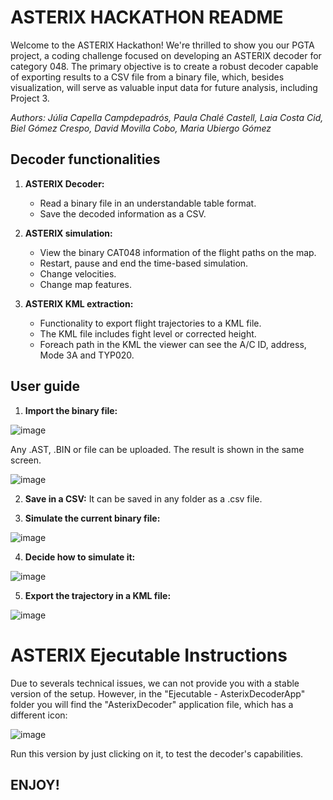 # ASTERIX HACKATHON README

Welcome to the ASTERIX Hackathon! We're thrilled to show you our PGTA project, a coding challenge focused on developing an ASTERIX decoder for category 048. The primary objective is to create a robust decoder capable of exporting results to a CSV file from a binary file, which, besides visualization, will serve as valuable input data for future analysis, including Project 3.

_Authors: Júlia Capella Campdepadrós, Paula Chalé Castell, Laia Costa Cid, Biel Gómez Crespo, David Movilla Cobo, Maria Ubiergo Gómez_

## Decoder functionalities

1. **ASTERIX Decoder:**
   - Read a binary file in an understandable table format.
   - Save the decoded information as a CSV.

2. **ASTERIX simulation:**
   - View the binary CAT048 information of the flight paths on the map.
   - Restart, pause and end the time-based simulation.
   - Change velocities.
   - Change map features.

3. **ASTERIX KML extraction:**
   - Functionality to export flight trajectories to a KML file.
   - The KML file includes fight level or corrected height.
   - Foreach path in the KML the viewer can see the A/C ID, address, Mode 3A and TYP020.

## User guide

1. **Import the binary file:**


![image](https://github.com/mariaubiergo2/PGTA_AsterixDecoder/assets/91792580/9c517dd6-e865-4ee5-a67a-d71e77291af4)



Any .AST, .BIN or file can be uploaded. The result is shown in the same screen.


![image](https://github.com/mariaubiergo2/PGTA_AsterixDecoder/assets/91792580/b4cef9a5-f8ae-4f0d-bbc8-fa06ddde64c8)



2. **Save in a CSV:**
It can be saved in any folder as a .csv file.

3. **Simulate the current binary file:**


![image](https://github.com/mariaubiergo2/PGTA_AsterixDecoder/assets/91792580/81616ba3-b42d-4adb-96c5-2c5ac5b6c304)



4. **Decide how to simulate it:**


![image](https://github.com/mariaubiergo2/PGTA_AsterixDecoder/assets/91792580/f909c600-0bc0-4353-809f-8fe5260ff3f2)



5. **Export the trajectory in a KML file:**



![image](https://github.com/mariaubiergo2/PGTA_AsterixDecoder/assets/91792580/283f263d-1242-46d6-92dc-707b57fc3ef6)



# ASTERIX Ejecutable Instructions

Due to severals technical issues, we can not provide you with a stable version of the setup. However, in the "Ejecutable - AsterixDecoderApp" folder you will find the "AsterixDecoder" application file, which has a different icon:


![image](https://github.com/mariaubiergo2/PGTA_AsterixDecoder/assets/91792580/5cdcb36e-47ae-4d51-857c-8e3c223478b8)



Run this version by just clicking on it, to test the decoder's capabilities.


## ENJOY!

